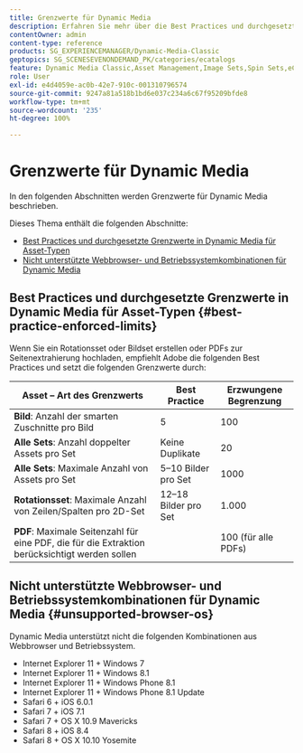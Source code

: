 ```yaml
---
title: Grenzwerte für Dynamic Media
description: Erfahren Sie mehr über die Best Practices und durchgesetzten Grenzwerte beim Erstellen eines Bildsets oder eines Rotationssets oder beim Hochladen einer PDF. Außerdem erhalten Sie Informationen zu nicht unterstützten Kombinationen von Webbrowsern und Betriebssystemen für Dynamic Media.
contentOwner: admin
content-type: reference
products: SG_EXPERIENCEMANAGER/Dynamic-Media-Classic
geptopics: SG_SCENESEVENONDEMAND_PK/categories/ecatalogs
feature: Dynamic Media Classic,Asset Management,Image Sets,Spin Sets,eCatalog
role: User
exl-id: e4d4059e-ac0b-42e7-910c-001310796574
source-git-commit: 9247a81a518b1bd6e037c234a6c67f95209bfde8
workflow-type: tm+mt
source-wordcount: '235'
ht-degree: 100%

---
```


# Grenzwerte für Dynamic Media

In den folgenden Abschnitten werden Grenzwerte für Dynamic Media beschrieben.

Dieses Thema enthält die folgenden Abschnitte:

* [Best Practices und durchgesetzte Grenzwerte in Dynamic Media für Asset-Typen](#best-practice-enforced-limits)
* [Nicht unterstützte Webbrowser- und Betriebssystemkombinationen für Dynamic Media](#unsupported-browser-os)

## Best Practices und durchgesetzte Grenzwerte in Dynamic Media für Asset-Typen {#best-practice-enforced-limits}

Wenn Sie ein Rotationsset oder Bildset erstellen oder PDFs zur Seitenextrahierung hochladen, empfiehlt Adobe die folgenden Best Practices und setzt die folgenden Grenzwerte durch:

| Asset – Art des Grenzwerts | Best Practice | Erzwungene Begrenzung |
| --- | --- | --- |
| **Bild**: Anzahl der smarten Zuschnitte pro Bild | 5 | 100 |
| **Alle Sets**: Anzahl doppelter Assets pro Set | Keine Duplikate | 20 |
| **Alle Sets**: Maximale Anzahl von Assets pro Set | 5–10 Bilder pro Set | 1000 |
| **Rotationsset**: Maximale Anzahl von Zeilen/Spalten pro 2D-Set | 12–18 Bilder pro Set | 1.000 |
| **PDF**: Maximale Seitenzahl für eine PDF, die für die Extraktion berücksichtigt werden sollen |  | 100 (für alle PDFs) |

<!-- See also [Dynamic Media limitations](/help/assets/limitations.md). -->

## Nicht unterstützte Webbrowser- und Betriebssystemkombinationen für Dynamic Media {#unsupported-browser-os}

Dynamic Media unterstützt nicht die folgenden Kombinationen aus Webbrowser und Betriebssystem.

* Internet Explorer 11 + Windows 7
* Internet Explorer 11 + Windows 8.1
* Internet Explorer 11 + Windows Phone 8.1
* Internet Explorer 11 + Windows Phone 8.1 Update
* Safari 6 + iOS 6.0.1
* Safari 7 + iOS 7.1
* Safari 7 + OS X 10.9 Mavericks
* Safari 8 + iOS 8.4
* Safari 8 + OS X 10.10 Yosemite

<!-- ## End of support for TLS 1.0 and 1.1 {#tls}

CQDOC-19433 (original ticket)
and CQDOC-19792 (removed as per this ticket December 5, 2022)

Effective September 30, 2022, Adobe Dynamic Media will end support for the following:

* TLS (Transport Layer Security) 1.0 and 1.1
* The following weak ciphers in TLS 1.2:
  * `TLS_ECDHE_RSA_WITH_AES_256_CBC_SHA384`
  * `TLS_ECDHE_RSA_WITH_AES_256_CBC_SHA`
  * `TLS_RSA_WITH_AES_256_GCM_SHA384`
  * `TLS_RSA_WITH_AES_256_CBC_SHA256`
  * `TLS_RSA_WITH_AES_256_CBC_SHA`
  * `TLS_ECDHE_RSA_WITH_AES_128_CBC_SHA256`
  * `TLS_ECDHE_RSA_WITH_AES_128_CBC_SHA`
  * `TLS_RSA_WITH_AES_128_GCM_SHA256`
  * `TLS_RSA_WITH_AES_128_CBC_SHA256`
  * `TLS_RSA_WITH_AES_128_CBC_SHA`
  * `TLS_RSA_WITH_CAMELLIA_256_CBC_SHA`
  * `TLS_RSA_WITH_CAMELLIA_128_CBC_SHA`
  * `TLS_ECDHE_RSA_WITH_3DES_EDE_CBC_SHA`
  * `TLS_RSA_WITH_SDES_EDE_CBC_SHA` -->

